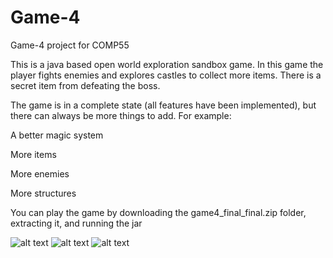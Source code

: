 # Game-4
Game-4 project for COMP55

This is a java based open world exploration sandbox game. 
In this game the player fights enemies and explores castles to collect more items.
There is a secret item from defeating the boss.

The game is in a complete state (all features have been implemented), but there can always be more things to add. For example:

A better magic system

More items

More enemies

More structures

You can play the game by downloading the game4_final_final.zip folder, extracting it, and running the jar


![alt text](https://github.com/comp55/final-project-team-4/blob/main/media/Screenshot1.png)
![alt text](https://github.com/comp55/final-project-team-4/blob/main/media/Screenshot2.png)
![alt text](https://github.com/comp55/final-project-team-4/blob/main/media/Screenshot3.png)
